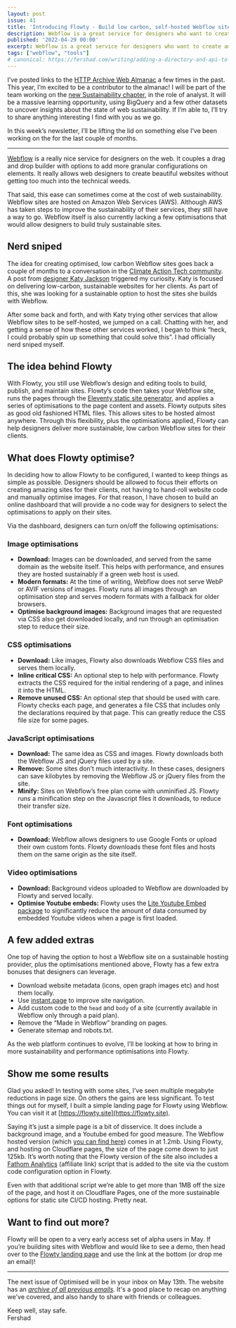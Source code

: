 ```yaml
---
layout: post
issue: 41
title: 'Introducing Flowty - Build low carbon, self-hosted Webflow sites'
description: Webflow is a great service for designers who want to create amazing websites for clients. It does leave a few things on the table when it comes to web sustainability though. Flowty gives designers who build with Weblow the power to create fast, low-carbon, self-hosted sites in minutes.
published: '2022-04-29 00:00'
excerpt: Webflow is a great service for designers who want to create amazing websites for clients. It does leave a few things on the table when it comes to web sustainability though. Flowty gives designers who build with Weblow the power to create fast, low-carbon, self-hosted sites in minutes.
tags: ["webflow", "tools"]
# canonical: https://fershad.com/writing/adding-a-directory-and-api-to-are-my-third-parties-green/
---
```

<!-- # Introducing Flowty - Build low carbon, self-hosted Webflow sites -->

I’ve posted links to the [HTTP Archive Web Almanac](https://almanac.httparchive.org/en/2021/) a few times in the past. This year, I’m excited to be a contributor to the almanac! I will be part of the team working on the [new Sustainability chapter](https://github.com/HTTPArchive/almanac.httparchive.org/issues/2910), in the role of analyst. It will be a massive learning opportunity, using BigQuery and a few other datasets to uncover insights about the state of web sustainability. If I’m able to, I’ll try to share anything interesting I find with you as we go.

In this week’s newsletter, I’ll be lifting the lid on something else I’ve been working on the for the last couple of months.

***

[Webflow](https://webflow.com/) is a really nice service for designers on the web. It couples a drag and drop builder with options to add more granular configurations on elements. It really allows web designers to create beautiful websites without getting too much into the technical weeds.

That said, this ease can sometimes come at the cost of web sustainability. Webflow sites are hosted on Amazon Web Services (AWS). Although AWS has taken steps to improve the sustainability of their services, they still have a way to go. Webflow itself is also currently lacking a few optimisations that would allow designers to build truly sustainable sites.

## Nerd sniped

The idea for creating optimised, low carbon Webflow sites goes back a couple of months to a conversation in the [Climate Action Tech community](https://climateaction.tech/). A post from [designer Katy Jackson](https://www.suninthecorner.com/) triggered my curiosity. Katy is focused on delivering low-carbon, sustainable websites for her clients. As part of this, she was looking for a sustainable option to host the sites she builds with Webflow. 

After some back and forth, and with Katy trying other services that allow Webflow sites to be self-hosted, we jumped on a call. Chatting with her, and getting a sense of how these other services worked, I began to think “heck, I could probably spin up something that could solve this”. I had officially nerd sniped myself.

## The idea behind Flowty

With Flowty, you still use Webflow’s design and editing tools to build, publish, and maintain sites. Flowty’s code then takes your Webflow site, runs the pages through the [Eleventy static site generator](https://www.11ty.dev/), and applies a series of optimisations to the page content and assets. Flowty outputs sites as good old fashioned HTML files. This allows sites to be hosted almost anywhere. Through this flexibility, plus the optimisations applied, Flowty can help designers deliver more sustainable, low carbon Webflow sites for their clients.

## What does Flowty optimise?

In deciding how to allow Flowty to be configured, I wanted to keep things as simple as possible. Designers should be allowed to focus their efforts on creating amazing sites for their clients, not having to hand-roll website code and manually optimise images. For that reason, I have chosen to build an online dashboard that will provide a no code way for designers to select the optimisations to apply on their sites.

Via the dashboard, designers can turn on/off the following optimisations:

### Image optimisations

- **Download:** Images can be downloaded, and served from the same domain as the website itself. This helps with performance, and ensures they are hosted sustainably if a green web host is used.
- **Modern formats:** At the time of writing, Webflow does not serve WebP or AVIF versions of images. Flowty runs all images through an optimisation step and serves modern formats with a fallback for older browsers.
- **Optimise background images:** Background images that are requested via CSS also get downloaded locally, and run through an optimisation step to reduce their size.

### CSS optimisations

- **Download:** Like images, Flowty also downloads Webflow CSS files and serves them locally.
- **Inline critical CSS:** An optional step to help with performance. Flowty extracts the CSS required for the initial rendering of a page, and inlines it into the HTML.
- **Remove unused CSS:** An optional step that should be used with care. Flowty checks each page, and generates a file CSS that includes only the declarations required by that page. This can greatly reduce the CSS file size for some pages.

### JavaScript optimisations

- **Download:** The same idea as CSS and images. Flowty downloads both the Webflow JS and jQuery files used by a site.
- **Remove:** Some sites don’t much interactivity. In these cases, designers can save kilobytes by removing the Webflow JS or jQuery files from the site.
- **Minify:** Sites on Webflow’s free plan come with unminified JS. Flowty runs a minification step on the Javascript files it downloads, to reduce their transfer size.

### Font optimisations

- **Download:** Webflow allows designers to use Google Fonts or upload their own custom fonts. Flowty downloads these font files and hosts them on the same origin as the site itself.

### **Video optimisations**

- **Download:** Background videos uploaded to Webflow are downloaded by Flowty and served locally.
- **Optimise Youtube embeds:** Flowty uses the [Lite Youtube Embed package](https://github.com/paulirish/lite-youtube-embed) to significantly reduce the amount of data consumed by embedded Youtube videos when a page is first loaded.

## A few added extras

One top of having the option to host a Webflow site on a sustainable hosting provider, plus the optimisations mentioned above, Flowty has a few extra bonuses that designers can leverage.

- Download website metadata (icons, open graph images etc) and host them locally.
- Use [instant.page](http://instant.page) to improve site navigation.
- Add custom code to the `head` and `body` of a site (currently available in Webflow only through a paid plan).
- Remove the “Made in Webflow” branding on pages.
- Generate sitemap and robots.txt.

As the web platform continues to evolve, I’ll be looking at how to bring in more sustainability and performance optimisations into Flowty.

## Show me some results

Glad you asked! In testing with some sites, I’ve seen multiple megabyte reductions in page size. On others the gains are less significant. To test things out for myself, I built a simple landing page for Flowty using Webflow. You can visit it at [https://flowty.site](https://flowty.site). 

Saying it’s just a simple page is a bit of disservice. It does include a background image, and a Youtube embed for good measure. The Webflow hosted version (which [you can find here](https://flowty-landing-page.webflow.io/)) comes in at 1.2mb. Using Flowty, and hosting on Cloudflare pages, the size of the page come down to just 125kb. It’s worth noting that the Flowty version of the site also includes a [Fathom Analytics](https://usefathom.com/ref/CEHKLY) (affiliate link) script that is added to the site via the custom code configuration option in Flowty.

Even with that additional script we’re able to get more than 1MB off the size of the page, and host it on Cloudflare Pages, one of the more sustainable options for static site CI/CD hosting. Pretty neat.

## Want to find out more?

Flowty will be open to a very early access set of alpha users in May. If you’re building sites with Webflow and would like to see a demo, then head over to the [Flowty landing page](https://flowty.site) and use the link at the bottom (or drop me an email)!

***

The next issue of Optimised will be in your inbox on May 13th. The website has an *[archive of all previous emails](https://optimised.email/)*. It's a good place to recap on anything we've covered, and also handy to share with friends or colleagues.

Keep well, stay safe.  
Fershad